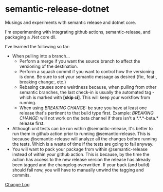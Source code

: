 # semantic-release-dotnet
Musings and experiments with semantic release and dotnet core.

I'm experimenting with integrating github actions, semantic-release, and packaging a .Net core dll.

I've learned the following so far:
- When pulling into a branch...
  - Perform a merge if you want the source branch to affect the versioning of the destination.
  - Perform a squash commit if you want to control how the versioning is done. Be sure to set your semantic message as desired (fix:, feat:, breaking change:, etc.)
  - Rebasing causes some weirdness because, when pulling from other semantic branches, the last check-in is usually the automated tag - which is marked with **[skip ci]**. This will keep your workflow from running.
  - When using *BREAKING CHANGE:* be sure you have at least one release that's pertinent to that build type first.
    Example: *BREAKING CHANGE:* will not work on the beta channel if there isn't a \*.\*.\*-beta.\* release first.
- Although unit tests can be run within @semantic-release, It's better to run them in github action prior to running @semantic-release. This is because @semantic-release will analyze all the changes before running the tests. Which is a waste of time if the tests are going to fail anyway.
- You will want to pack your package from within @semantic-release instead of within your github action. This is because, by the time the action has access to the new release version the release has already been tagged and the changelog overwritten. If your back (and build) should fail now, you will have to manually unwind the tagging and commits.


[Change Log](CHANGELOG.md)